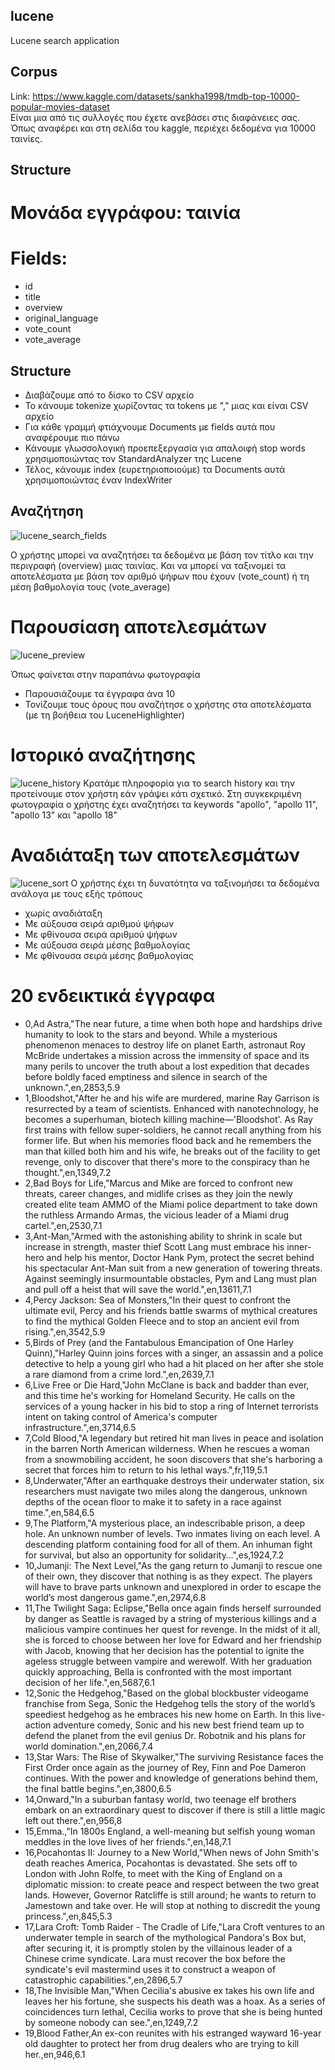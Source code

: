 ## lucene
Lucene search application

## Corpus
Link: https://www.kaggle.com/datasets/sankha1998/tmdb-top-10000-popular-movies-dataset  
Είναι μια από τις συλλογές που έχετε ανεβάσει στις διαφάνειες σας. Όπως αναφέρει και στη σελίδα του kaggle, περιέχει δεδομένα για 10000 ταινίες.

## Structure  

# Μονάδα εγγράφου: ταινία  
# Fields: 
* id
* title
* overview
* original_language
* vote_count
* vote_average

## Structure
* Διαβάζουμε από το δίσκο το CSV αρχείο
* Το κάνουμε tokenize χωρίζοντας τα tokens με "," μιας και είναι CSV αρχείο
* Για κάθε γραμμή φτιάχνουμε Documents με fields αυτά που αναφέρουμε πιο πάνω
* Κάνουμε γλωσσολογική προεπεξεργασία για απαλοιφή stop words χρησιμοποιώντας τον StandardAnalyzer της Lucene
* Τέλος, κάνουμε index (ευρετηριοποιούμε) τα Documents αυτά χρησιμοποιώντας έναν IndexWriter

## Αναζήτηση
![lucene_search_fields](https://user-images.githubusercontent.com/92267146/170763103-35afa909-dc85-4e2b-b963-122e7f808025.jpg)

Ο χρήστης μπορεί να αναζητήσει τα δεδομένα με βάση τον τίτλο και την περιγραφή (overview) μιας ταινίας. Και να μπορεί να ταξινομεί τα αποτελέσματα με βάση τον αριθμό ψήφων που έχουν (vote_count) ή τη μέση βαθμολογία τους (vote_average)  

# Παρουσίαση αποτελεσμάτων
![lucene_preview](https://user-images.githubusercontent.com/92267146/170761353-09013522-dbb0-4602-b01c-952dabc4b50e.jpg)

Όπως φαίνεται στην παραπάνω φωτογραφία
* Παρουσιάζουμε τα έγγραφα άνα 10
* Τονίζουμε τους όρους που αναζήτησε ο χρήστης στα αποτελέσματα (με τη βοήθεια του LuceneHighlighter)

# Ιστορικό αναζήτησης
![lucene_history](https://user-images.githubusercontent.com/92267146/170762477-7fe1b90f-5f39-4122-ab89-2a0af8bf4dfd.jpg)
Κρατάμε πληροφορία για το search history και την προτείνουμε στον χρήστη εάν γράψει κάτι σχετικό. Στη συγκεκριμένη φωτογραφία ο χρήστης έχει αναζητήσει τα keywords "apollo", "apollo 11", "apollo 13" και "apollo 18"

# Αναδιάταξη των αποτελεσμάτων
![lucene_sort](https://user-images.githubusercontent.com/92267146/170762800-63cfa9bc-1acc-4190-b0d9-093938bd42c2.jpg)
Ο χρήστης έχει τη δυνατότητα να ταξινομήσει τα δεδομένα ανάλογα με τους εξής τρόπους
* χωρίς αναδιάταξη
* Με αύξουσα σειρά αριθμού ψήφων
* Με φθίνουσα σειρά αριθμού ψήφων
* Με αύξουσα σειρά μέσης βαθμολογίας
* Με φθίνουσα σειρά μέσης βαθμολογίας



# 20 ενδεικτικά έγγραφα
* 0,Ad Astra,"The near future, a time when both hope and hardships drive humanity to look to the stars and beyond. While a mysterious phenomenon menaces to destroy life on planet Earth, astronaut Roy McBride undertakes a mission across the immensity of space and its many perils to uncover the truth about a lost expedition that decades before boldly faced emptiness and silence in search of the unknown.",en,2853,5.9
* 1,Bloodshot,"After he and his wife are murdered, marine Ray Garrison is resurrected by a team of scientists. Enhanced with nanotechnology, he becomes a superhuman, biotech killing machine—'Bloodshot'. As Ray first trains with fellow super-soldiers, he cannot recall anything from his former life. But when his memories flood back and he remembers the man that killed both him and his wife, he breaks out of the facility to get revenge, only to discover that there's more to the conspiracy than he thought.",en,1349,7.2
* 2,Bad Boys for Life,"Marcus and Mike are forced to confront new threats, career changes, and midlife crises as they join the newly created elite team AMMO of the Miami police department to take down the ruthless Armando Armas, the vicious leader of a Miami drug cartel.",en,2530,7.1
* 3,Ant-Man,"Armed with the astonishing ability to shrink in scale but increase in strength, master thief Scott Lang must embrace his inner-hero and help his mentor, Doctor Hank Pym, protect the secret behind his spectacular Ant-Man suit from a new generation of towering threats. Against seemingly insurmountable obstacles, Pym and Lang must plan and pull off a heist that will save the world.",en,13611,7.1
* 4,Percy Jackson: Sea of Monsters,"In their quest to confront the ultimate evil, Percy and his friends battle swarms of mythical creatures to find the mythical Golden Fleece and to stop an ancient evil from rising.",en,3542,5.9
* 5,Birds of Prey (and the Fantabulous Emancipation of One Harley Quinn),"Harley Quinn joins forces with a singer, an assassin and a police detective to help a young girl who had a hit placed on her after she stole a rare diamond from a crime lord.",en,2639,7.1
* 6,Live Free or Die Hard,"John McClane is back and badder than ever, and this time he's working for Homeland Security. He calls on the services of a young hacker in his bid to stop a ring of Internet terrorists intent on taking control of America's computer infrastructure.",en,3714,6.5
* 7,Cold Blood,"A legendary but retired hit man lives in peace and isolation in the barren North American wilderness. When he rescues a woman from a snowmobiling accident, he soon discovers that she's harboring a secret that forces him to return to his lethal ways.",fr,119,5.1
* 8,Underwater,"After an earthquake destroys their underwater station, six researchers must navigate two miles along the dangerous, unknown depths of the ocean floor to make it to safety in a race against time.",en,584,6.5
* 9,The Platform,"A mysterious place, an indescribable prison, a deep hole. An unknown number of levels. Two inmates living on each level. A descending platform containing food for all of them. An inhuman fight for survival, but also an opportunity for solidarity…",es,1924,7.2
* 10,Jumanji: The Next Level,"As the gang return to Jumanji to rescue one of their own, they discover that nothing is as they expect. The players will have to brave parts unknown and unexplored in order to escape the world’s most dangerous game.",en,2974,6.8
* 11,The Twilight Saga: Eclipse,"Bella once again finds herself surrounded by danger as Seattle is ravaged by a string of mysterious killings and a malicious vampire continues her quest for revenge. In the midst of it all, she is forced to choose between her love for Edward and her friendship with Jacob, knowing that her decision has the potential to ignite the ageless struggle between vampire and werewolf. With her graduation quickly approaching, Bella is confronted with the most important decision of her life.",en,5687,6.1
* 12,Sonic the Hedgehog,"Based on the global blockbuster videogame franchise from Sega, Sonic the Hedgehog tells the story of the world’s speediest hedgehog as he embraces his new home on Earth. In this live-action adventure comedy, Sonic and his new best friend team up to defend the planet from the evil genius Dr. Robotnik and his plans for world domination.",en,2066,7.4
* 13,Star Wars: The Rise of Skywalker,"The surviving Resistance faces the First Order once again as the journey of Rey, Finn and Poe Dameron continues. With the power and knowledge of generations behind them, the final battle begins.",en,3800,6.5
* 14,Onward,"In a suburban fantasy world, two teenage elf brothers embark on an extraordinary quest to discover if there is still a little magic left out there.",en,956,8
* 15,Emma.,"In 1800s England, a well-meaning but selfish young woman meddles in the love lives of her friends.",en,148,7.1
* 16,Pocahontas II: Journey to a New World,"When news of John Smith's death reaches America, Pocahontas is devastated. She sets off to London with John Rolfe, to meet with the King of England on a diplomatic mission: to create peace and respect between the two great lands. However, Governor Ratcliffe is still around; he wants to return to Jamestown and take over. He will stop at nothing to discredit the young princess.",en,845,5.3
* 17,Lara Croft: Tomb Raider - The Cradle of Life,"Lara Croft ventures to an underwater temple in search of the mythological Pandora's Box but, after securing it, it is promptly stolen by the villainous leader of a Chinese crime syndicate. Lara must recover the box before the syndicate's evil mastermind uses it to construct a weapon of catastrophic capabilities.",en,2896,5.7
* 18,The Invisible Man,"When Cecilia's abusive ex takes his own life and leaves her his fortune, she suspects his death was a hoax. As a series of coincidences turn lethal, Cecilia works to prove that she is being hunted by someone nobody can see.",en,1249,7.2
* 19,Blood Father,An ex-con reunites with his estranged wayward 16-year old daughter to protect her from drug dealers who are trying to kill her.,en,946,6.1

